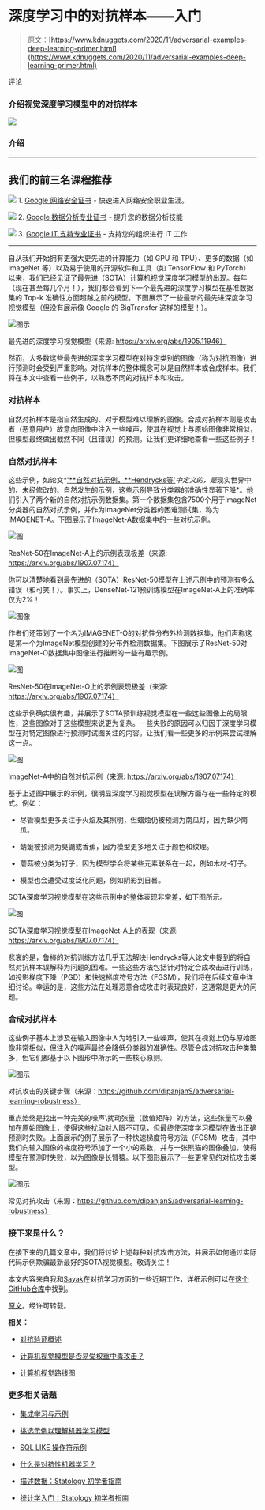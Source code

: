 # 深度学习中的对抗样本——入门

> 原文：[https://www.kdnuggets.com/2020/11/adversarial-examples-deep-learning-primer.html](https://www.kdnuggets.com/2020/11/adversarial-examples-deep-learning-primer.html)

[评论](#comments)

### 介绍视觉深度学习模型中的对抗样本

![](../Images/ebb427604a83a0db8ff8f1fedaf4fe54.png)

### 介绍

* * *

## 我们的前三名课程推荐

![](../Images/0244c01ba9267c002ef39d4907e0b8fb.png) 1\. [Google 网络安全证书](https://www.kdnuggets.com/google-cybersecurity) - 快速进入网络安全职业生涯。

![](../Images/e225c49c3c91745821c8c0368bf04711.png) 2\. [Google 数据分析专业证书](https://www.kdnuggets.com/google-data-analytics) - 提升您的数据分析技能

![](../Images/0244c01ba9267c002ef39d4907e0b8fb.png) 3\. [Google IT 支持专业证书](https://www.kdnuggets.com/google-itsupport) - 支持您的组织进行 IT 工作

* * *

自从我们开始拥有更强大更先进的计算能力（如 GPU 和 TPU）、更多的数据（如 ImageNet 等）以及易于使用的开源软件和工具（如 TensorFlow 和 PyTorch）以来，我们已经见证了最先进（SOTA）计算机视觉深度学习模型的出现。每年（现在甚至每几个月！），我们都会看到下一个最先进的深度学习模型在基准数据集的 Top-k 准确性方面超越之前的模型。下图展示了一些最新的最先进深度学习视觉模型（但没有展示像 Google 的 BigTransfer 这样的模型！）。

![图示](../Images/0fca4b3e363b7c823577a5764247957d.png)

最先进的深度学习视觉模型（来源: https://arxiv.org/abs/1905.11946）

然而，大多数这些最先进的深度学习模型在对特定类别的图像（称为对抗图像）进行预测时会受到严重影响。对抗样本的整体概念可以是自然样本或合成样本。我们将在本文中查看一些例子，以熟悉不同的对抗样本和攻击。

### 对抗样本

自然对抗样本是指自然生成的、对于模型难以理解的图像。合成对抗样本则是攻击者（恶意用户）故意向图像中注入一些噪声，使其在视觉上与原始图像非常相似，但模型最终做出截然不同（且错误）的预测。让我们更详细地查看一些这些例子！

### 自然对抗样本

这些示例，如论文*['**自然对抗示例，**Hendrycks等'](https://arxiv.org/abs/1907.07174)*中定义的，是*现实世界中的、未经修改的、自然发生的示例，这些示例导致分类器的准确性显著下降*。他们引入了两个新的自然对抗示例数据集。第一个数据集包含7500个用于ImageNet分类器的自然对抗示例，并作为ImageNet分类器的困难测试集，称为IMAGENET-A。下图展示了ImageNet-A数据集中的一些对抗示例。

![图](../Images/d167a41fbc511bac464f0c8f5dce96a5.png)

ResNet-50在ImageNet-A上的示例表现极差（来源: https://arxiv.org/abs/1907.07174）

你可以清楚地看到最先进的（SOTA）ResNet-50模型在上述示例中的预测有多么错误（和可笑！）。事实上，DenseNet-121预训练模型在ImageNet-A上的准确率仅为2%！

![图像](../Images/245adbeec92ee068f7a7a345b6b22a8f.png)

作者们还策划了一个名为IMAGENET-O的对抗性分布外检测数据集，他们声称这是第一个为ImageNet模型创建的分布外检测数据集。下图展示了ResNet-50对ImageNet-O数据集中图像进行推断的一些有趣示例。

![图](../Images/e98f7763d547bff66c3fe1e8122e6674.png)

ResNet-50在ImageNet-O上的示例表现极差（来源: https://arxiv.org/abs/1907.07174）

这些示例确实很有趣，并展示了SOTA预训练视觉模型在一些这些图像上的局限性，这些图像对于这些模型来说更为复杂。一些失败的原因可以归因于深度学习模型在对特定图像进行预测时试图关注的内容。让我们看一些更多的示例来尝试理解这一点。

![图](../Images/afe0e0bd7d51032c2c476c4f57e34f2e.png)

ImageNet-A中的自然对抗示例（来源: https://arxiv.org/abs/1907.07174）

基于上述图中展示的示例，很明显深度学习视觉模型在误解方面存在一些特定的模式。例如：

+   尽管模型更多关注于火焰及其照明，但蜡烛仍被预测为南瓜灯，因为缺少南瓜。

+   蜻蜓被预测为臭鼬或香蕉，因为模型更多地关注于颜色和纹理。

+   蘑菇被分类为钉子，因为模型学会将某些元素联系在一起，例如木材-钉子。

+   模型也会遭受过度泛化问题，例如阴影到日晷。

SOTA深度学习视觉模型在这些示例中的整体表现非常差，如下图所示。

![图](../Images/ff669216f2adbbe8b99863679db0e866.png)

SOTA深度学习视觉模型在ImageNet-A上的表现（来源: https://arxiv.org/abs/1907.07174）

悲哀的是，鲁棒的对抗训练方法几乎无法解决Hendrycks等人论文中提到的将自然对抗样本误解释为问题的困难。一些这些方法包括针对特定合成攻击进行训练，如投影梯度下降（PGD）和快速梯度符号方法（FGSM），我们将在后续文章中详细讨论。幸运的是，这些方法在处理恶意合成攻击时表现良好，这通常是更大的问题。

### 合成对抗样本

这些例子基本上涉及在输入图像中人为地引入一些噪声，使其在视觉上仍与原始图像非常相似，但注入的噪声最终会降低分类器的准确性。尽管合成对抗攻击种类繁多，但它们都基于以下图形中所示的一些核心原则。

![图示](../Images/511f0d71af10388e2199ee49f2178b2a.png)

对抗攻击的关键步骤（来源：https://github.com/dipanjanS/adversarial-learning-robustness）

重点始终是找出一种完美的噪声\扰动张量（数值矩阵）的方法，这些张量可以叠加在原始图像上，使得这些扰动对人眼不可见，但最终使深度学习模型在做出正确预测时失败。上面展示的例子展示了一种快速梯度符号方法（FGSM）攻击，其中我们向输入图像的梯度符号添加了一个小的乘数，并与一张熊猫的图像叠加，使得模型在预测时失败，以为图像是长臂猿。以下图形展示了一些更常见的对抗攻击类型。

![图示](../Images/431ae8a31b8b51aae38721c6937e5040.png)

常见对抗攻击（来源：https://github.com/dipanjanS/adversarial-learning-robustness）

### 接下来是什么？

在接下来的几篇文章中，我们将讨论上述每种对抗攻击方法，并展示如何通过实际代码示例欺骗最新最好的SOTA视觉模型。敬请关注！

本文内容来自我和[Sayak](https://in.linkedin.com/in/sayak-paul)在对抗学习方面的一些近期工作，详细示例可以在[这个GitHub仓库](https://github.com/dipanjanS/adversarial-learning-robustness)中找到。

[原文](https://blog.djsarkar.ai/adversarial-learning-attacks-1/)。经许可转载。

**相关：**

+   [对抗验证概述](/2020/02/adversarial-validation-overview.html)

+   [计算机视觉模型是否易受权重中毒攻击？](/2020/08/computer-vision-models-vulnerable-weight-poisoning-attacks.html)

+   [计算机视觉路线图](/2020/10/roadmap-computer-vision.html)

### 更多相关话题

+   [集成学习与示例](https://www.kdnuggets.com/2022/10/ensemble-learning-examples.html)

+   [挑选示例以理解机器学习模型](https://www.kdnuggets.com/2022/11/picking-examples-understand-machine-learning-model.html)

+   [SQL LIKE 操作符示例](https://www.kdnuggets.com/2022/09/sql-like-operator-examples.html)

+   [什么是对抗性机器学习？](https://www.kdnuggets.com/2022/03/adversarial-machine-learning.html)

+   [描述数据：Statology 初学者指南](https://www.kdnuggets.com/describing-data-statology-primer)

+   [统计学入门：Statology 初学者指南](https://www.kdnuggets.com/introduction-to-statistics-statology-primer)

